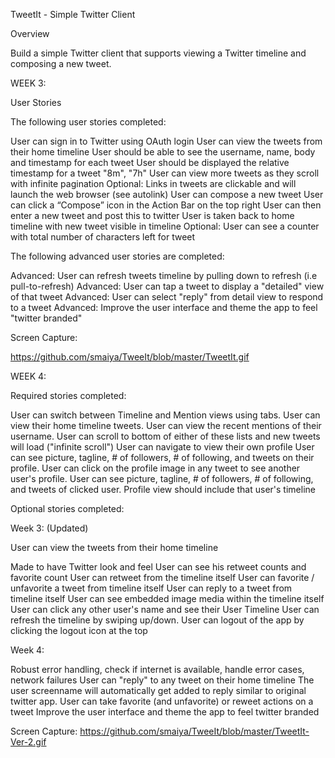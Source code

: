 TweetIt - Simple Twitter Client

Overview

Build a simple Twitter client that supports viewing a Twitter timeline and composing a new tweet.

WEEK 3:

User Stories

The following user stories completed:

User can sign in to Twitter using OAuth login
User can view the tweets from their home timeline
User should be able to see the username, name, body and timestamp for each tweet
User should be displayed the relative timestamp for a tweet "8m", "7h"
User can view more tweets as they scroll with infinite pagination
Optional: Links in tweets are clickable and will launch the web browser (see autolink)
User can compose a new tweet
User can click a “Compose” icon in the Action Bar on the top right
User can then enter a new tweet and post this to twitter
User is taken back to home timeline with new tweet visible in timeline
Optional: User can see a counter with total number of characters left for tweet


The following advanced user stories are completed:

Advanced: User can refresh tweets timeline by pulling down to refresh (i.e pull-to-refresh)
Advanced: User can tap a tweet to display a "detailed" view of that tweet
Advanced: User can select "reply" from detail view to respond to a tweet
Advanced: Improve the user interface and theme the app to feel "twitter branded"

Screen Capture:

https://github.com/smaiya/TweeIt/blob/master/TweetIt.gif


WEEK 4:

Required stories completed:

User can switch between Timeline and Mention views using tabs.
User can view their home timeline tweets.
User can view the recent mentions of their username.
User can scroll to bottom of either of these lists and new tweets will load ("infinite scroll")
User can navigate to view their own profile
User can see picture, tagline, # of followers, # of following, and tweets on their profile.
User can click on the profile image in any tweet to see another user's profile.
User can see picture, tagline, # of followers, # of following, and tweets of clicked user.
Profile view should include that user's timeline

Optional stories completed:

Week 3: (Updated)

User can view the tweets from their home timeline

Made to have Twitter look and feel
User can see his retweet counts and favorite count
User can retweet from the timeline itself
User can favorite / unfavorite a tweet from timeline itself
User can reply to a tweet from timeline itself
User can see embedded image media within the timeline itself
User can click any other user's name and see their User Timeline
User can refresh the timeline by swiping up/down.
User can logout of the app by clicking the logout icon at the top

Week 4:

Robust error handling, check if internet is available, handle error cases, network failures
User can "reply" to any tweet on their home timeline
The user screenname will automatically get added to reply similar to original twitter app.
User can take favorite (and unfavorite) or reweet actions on a tweet
Improve the user interface and theme the app to feel twitter branded

Screen Capture:
https://github.com/smaiya/TweeIt/blob/master/TweetIt-Ver-2.gif
